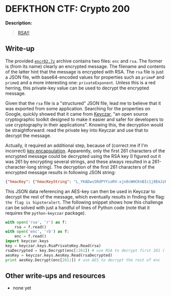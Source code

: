 # DEFKTHON CTF: Crypto 200

**Description:**

> [RSA!!](encr02.7z)

## Write-up

The provided [`encr02.7z`](encr02.7z) archive contains two files: `enc` and `rsa`. The former is (from its name) clearly an encrypted message. The filename and contents of the latter hint that the message is encrypted with RSA. The `rsa` file is just a JSON file, with base64-encoded values for properties such as `primeP` and `primeQ` and a more interesting one: `privateExponent`. Unless this is a red herring, this private-key value can be used to decrypt the encrypted message.

Given that the `rsa` file is a "structured" JSON file, lead me to believe that it was exported from some application. Searching for the properties on Google, quickly showed that it came from [Keyczar](https://code.google.com/p/keyczar/), "an open source cryptographic toolkit designed to make it easier and safer for developers to use cryptography in their applications". Knowing this, the decryption would be straightforward: read the private key into Keyczar and use that to decrypt the message.

Actually, it required an additional step, because of (correct me if I'm incorrect) [key encapsulation](http://en.wikipedia.org/wiki/Key_encapsulation). Apparently, only the first 261 characters of the encrypted message could be decrypted using the RSA key (I figured out it was 261 by encrypting several strings, and these always resulted in a 261-character-long string). The decryption of the first 261 characters of the encrypted message results in following JSON string:

``` json
{"hmacKey": {"hmacKeyString": "L_YKADwsSRdPYYioRV-xjn0cWHCKnBIc1j8EmJzRrJY", "size": 256}, "aesKeyString": "zzqP2s4p8XWuFLhXbhLxoQ", "mode": "CBC", "size": 128}
```

This JSON data referencing an AES-key can then be used in Keyczar to decrypt the rest of the message, which eventually results in finding the flag: `the flag is hipsteralert`. The following snippet shows how this challenge can be solved with just a handful of lines of Python code (note that it requires the `python-keyczar` package).

``` python
with open('rsa', 'r') as f:
    rsa = f.read()
with open('enc', 'rb') as f:
    enc = f.read()
import keyczar.keys
key = keyczar.keys.RsaPrivateKey.Read(rsa)
rsaDecrypted = key.Decrypt(enc[:261]) # use RSA to decrypt first 261 ( = len(key.Encrypt('foo')) ) characters of enc
aesKey = keyczar.keys.AesKey.Read(rsaDecrypted)
print aesKey.Decrypt(enc[261:]) # use AES to decrypt the rest of enc
```

## Other write-ups and resources

* none yet
